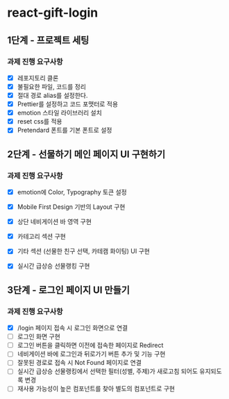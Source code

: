 # react-gift-login

## 1단계 - 프로젝트 세팅

### 과제 진행 요구사항

- [x] 레포지토리 클론
- [x] 불필요한 파일, 코드를 정리
- [x] 절대 경로 alias를 설정한다.
- [x] Prettier를 설정하고 코드 포맷터로 적용
- [x] emotion 스타일 라이브러리 설치
- [x] reset css를 적용
- [x] Pretendard 폰트를 기본 폰트로 설정

## 2단계 - 선물하기 메인 페이지 UI 구현하기

### 과제 진행 요구사항

- [x] emotion에 Color, Typography 토큰 설정
- [x] Mobile First Design 기반의 Layout 구현
- [x] 상단 네비게이션 바 영역 구현
- [x] 카테고리 섹션 구현
- [x] 기타 섹션 (선물한 친구 선택, 카테캠 화이팅) UI 구현
- [x] 실시간 급상승 선물랭킹 구현


## 3단계 - 로그인 페이지 UI 만들기

### 과제 진행 요구사항

- [x] /login 페이지 접속 시 로그인 화면으로 연결
- [ ] 로그인 화면 구현
- [ ] 로그인 버튼을 클릭하면 이전에 접속한 페이지로 Redirect
- [ ] 네비게이션 바에 로그인과 뒤로가기 버튼 추가 및 기능 구현
- [ ] 잘못된 경로로 접속 시 Not Found 페이지로 연결
- [ ] 실시간 급상승 선물랭킹에서 선택한 필터(성별, 주제)가 새로고침 되어도 유지되도록 변경
- [ ] 재사용 가능성이 높은 컴포넌트를 찾아 별도의 컴포넌트로 구현
